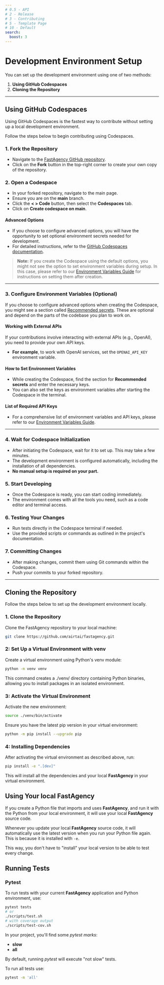 ```yaml
---
# 0.5 - API
# 2 - Release
# 3 - Contributing
# 5 - Template Page
# 10 - Default
search:
  boost: 3
---
```


# Development Environment Setup

You can set up the development environment using one of two methods:

1. **Using GitHub Codespaces**
2. **Cloning the Repository**

---

## Using GitHub Codespaces

Using GitHub Codespaces is the fastest way to contribute without setting up a local development environment.

Follow the steps below to begin contributing using Codespaces.

### 1. Fork the Repository

- Navigate to the [FastAgency GitHub repository](https://github.com/airtai/fastagency).
- Click on the **Fork** button in the top-right corner to create your own copy of the repository.

### 2. Open a Codespace

- In your forked repository, navigate to the main page.
- Ensure you are on the **main** branch.
- Click the **\< > Code** button, then select the **Codespaces** tab.
- Click on **Create codespace on main**.

#### Advanced Options

- If you choose to configure advanced options, you will have the opportunity to set optional environment secrets needed for development.
- For detailed instructions, refer to the [GitHub Codespaces documentation](https://docs.github.com/en/codespaces/developing-in-a-codespace/creating-a-codespace-for-a-repository#creating-a-codespace-for-a-repository).

> **Note:** If you create the Codespace using the default options, you might not see the option to set environment variables during setup. In this case, please refer to our [Environment Variables Guide](link_to_environment_variables_guide) for instructions on setting them after creation.

---

### 3. Configure Environment Variables (Optional)

If you choose to configure advanced options when creating the Codespace, you might see a section called [Recommended secrets](https://docs.github.com/en/codespaces/developing-in-a-codespace/creating-a-codespace-for-a-repository#recommended-secrets). These are optional and depend on the parts of the codebase you plan to work on.

#### Working with External APIs

If your contributions involve interacting with external APIs (e.g., OpenAI), you need to provide your own API keys.

- **For example**, to work with OpenAI services, set the `OPENAI_API_KEY` environment variable.

#### How to Set Environment Variables

- While creating the Codespace, find the section for **Recommended secrets** and enter the necessary keys.
- You can also set the keys as environment variables after starting the Codespace in the terminal.

#### List of Required API Keys

- For a comprehensive list of environment variables and API keys, please refer to our [Environment Variables Guide](link_to_environment_variables_guide).

---

### 4. Wait for Codespace Initialization

- After initiating the Codespace, wait for it to set up. This may take a few minutes.
- The development environment is configured automatically, including the installation of all dependencies.
- **No manual setup is required on your part.**

### 5. Start Developing

- Once the Codespace is ready, you can start coding immediately.
- The environment comes with all the tools you need, such as a code editor and terminal access.

### 6. Testing Your Changes

- Run tests directly in the Codespace terminal if needed.
- Use the provided scripts or commands as outlined in the project's documentation.

### 7. Committing Changes

- After making changes, commit them using Git commands within the Codespace.
- Push your commits to your forked repository.

---

## Cloning the Repository

Follow the steps below to set up the development environment locally.

### 1. Clone the Repository

Clone the FastAgency repository to your local machine:

```bash
git clone https://github.com/airtai/fastagency.git
```

### 2: Set Up a Virtual Environment with venv

Create a virtual environment using Python's venv module:

```bash
python -m venv venv
```

This command creates a ./venv/ directory containing Python binaries, allowing you to install packages in an isolated environment.

### 3: Activate the Virtual Environment

Activate the new environment:

```bash
source ./venv/bin/activate
```

Ensure you have the latest pip version in your virtual environment:

```bash
python -m pip install --upgrade pip
```

### 4: Installing Dependencies

After activating the virtual environment as described above, run:

```bash
pip install -e ".[dev]"
```

This will install all the dependencies and your local **FastAgency** in your virtual environment.

## Using Your local **FastAgency**

If you create a Python file that imports and uses **FastAgency**, and run it with the Python from your local environment, it will use your local **FastAgency** source code.

Whenever you update your local **FastAgency** source code, it will automatically use the latest version when you run your Python file again. This is because it is installed with `-e`.

This way, you don't have to "install" your local version to be able to test every change.

## Running Tests

### Pytest

To run tests with your current **FastAgency** application and Python environment, use:

```bash
pytest tests
# or
./scripts/test.sh
# with coverage output
./scripts/test-cov.sh
```

In your project, you'll find some *pytest marks*:

* **slow**
* **all**

By default, running *pytest* will execute "not slow" tests.

To run all tests use:

```bash
pytest -m 'all'
```
